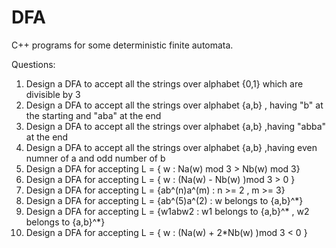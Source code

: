 # DFA
C++ programs for some deterministic finite automata.

Questions:
1.  Design a DFA to accept all the strings over alphabet {0,1}
    which are divisible by 3 
2.  Design a DFA to accept all the strings over alphabet {a,b} 
    , having "b" at the starting and "aba" at the end
3.  Design a DFA to accept all the strings over alphabet {a,b} 
    ,having "abba" at the end
4.  Design a DFA to accept all the strings over alphabet {a,b} 
    ,having even numner of a and odd number of b
5.  Design a DFA for accepting L = { w : Na(w) mod 3 > Nb(w) mod 3}
6.  Design a DFA for accepting L = { w : (Na(w) - Nb(w) )mod 3 > 0 }
7.  Design a DFA for accepting L = {ab^(n)a^(m) : n >= 2 , m >= 3}
8.  Design a DFA for accepting L = {ab^(5)a^(2) : w belongs to {a,b}^*}
9.  Design a DFA for accepting L = {w1abw2 : w1 belongs to {a,b}^* , w2 belongs to {a,b}^*}
10.  Design a DFA for accepting L = { w : (Na(w) + 2*Nb(w) )mod 3 < 0 }
